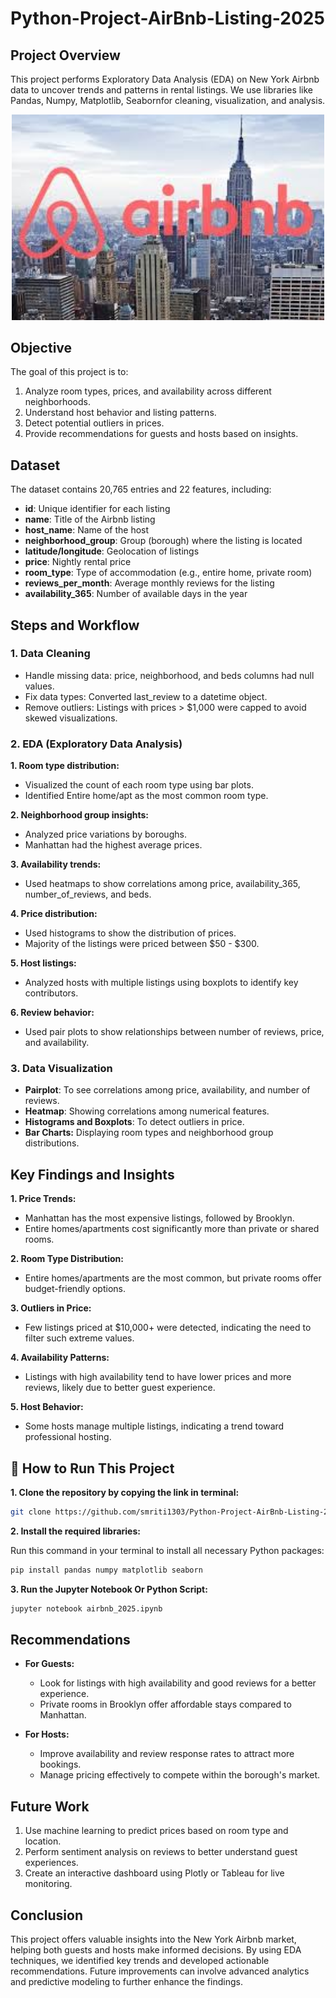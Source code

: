# Python-Project-AirBnb-Listing-2025
## Project Overview
This project performs Exploratory Data Analysis (EDA) on New York Airbnb data to uncover trends and patterns in rental listings. We use libraries like Pandas, Numpy, Matplotlib, Seabornfor cleaning, visualization, and analysis.

<p align="center">
  <img src="airbnb.png"  width="500"/>
</p>

## Objective
The goal of this project is to:
1. Analyze room types, prices, and availability across different neighborhoods.  
2. Understand host behavior and listing patterns.  
3. Detect potential outliers in prices.  
4. Provide recommendations for guests and hosts based on insights.

## Dataset
The dataset contains 20,765 entries and 22 features, including:

- **id**: Unique identifier for each listing
- __name__: Title of the Airbnb listing
- __host_name__: Name of the host
- __neighborhood_group__: Group (borough) where the listing is located
- __latitude/longitude__: Geolocation of listings
- __price__: Nightly rental price
- __room_type__: Type of accommodation (e.g., entire home, private room)
- __reviews_per_month__: Average monthly reviews for the listing
- __availability_365__: Number of available days in the year

## Steps and Workflow
### 1. Data Cleaning
+ Handle missing data: price, neighborhood, and beds columns had null values.
+ Fix data types: Converted last_review to a datetime object.
+ Remove outliers: Listings with prices > $1,000 were capped to avoid skewed visualizations.
### 2. EDA (Exploratory Data Analysis)
__1. Room type distribution:__

  - Visualized the count of each room type using bar plots.
  - Identified Entire home/apt as the most common room type.

__2. Neighborhood group insights:__

  - Analyzed price variations by boroughs.
  - Manhattan had the highest average prices.

__3. Availability trends:__


  - Used heatmaps to show correlations among price, availability_365, number_of_reviews, and beds.

__4. Price distribution:__

  - Used histograms to show the distribution of prices.
  - Majority of the listings were priced between $50 - $300.

__5. Host listings:__

  - Analyzed hosts with multiple listings using boxplots to identify key contributors.

__6. Review behavior:__

  - Used pair plots to show relationships between number of reviews, price, and availability.
### 3. Data Visualization

+ __Pairplot__: To see correlations among price, availability, and number of reviews.
+ __Heatmap__: Showing correlations among numerical features.
+ __Histograms and Boxplots__: To detect outliers in price.
+ __Bar Charts:__ Displaying room types and neighborhood group distributions.

## Key Findings and Insights
__1. Price Trends:__

+ Manhattan has the most expensive listings, followed by Brooklyn.
+ Entire homes/apartments cost significantly more than private or shared rooms.

__2. Room Type Distribution:__

+ Entire homes/apartments are the most common, but private rooms offer budget-friendly options.
  
__3. Outliers in Price:__

+ Few listings priced at $10,000+ were detected, indicating the need to filter such extreme values.
  
__4. Availability Patterns:__

+ Listings with high availability tend to have lower prices and more reviews, likely due to better guest experience.
  
__5. Host Behavior:__

+ Some hosts manage multiple listings, indicating a trend toward professional hosting.

## 🚀 How to Run This Project

**1. Clone the repository by copying the link in terminal:**  
```bash
git clone https://github.com/smriti1303/Python-Project-AirBnb-Listing-2025.git
```

**2. Install the required libraries:**

Run this command in your terminal to install all necessary Python packages:

```bash
pip install pandas numpy matplotlib seaborn
```

**3. Run the Jupyter Notebook Or Python Script:**
```bash
jupyter notebook airbnb_2025.ipynb
```

## Recommendations
+ __For Guests:__

  + Look for listings with high availability and good reviews for a better experience.
  + Private rooms in Brooklyn offer affordable stays compared to Manhattan.

+ __For Hosts:__

  + Improve availability and review response rates to attract more bookings.
  + Manage pricing effectively to compete within the borough's market.
 
## Future Work
1. Use machine learning to predict prices based on room type and location.
2. Perform sentiment analysis on reviews to better understand guest experiences.
3. Create an interactive dashboard using Plotly or Tableau for live monitoring.

## Conclusion
This project offers valuable insights into the New York Airbnb market, helping both guests and hosts make informed decisions. By using EDA techniques, we identified key trends and developed actionable recommendations. Future improvements can involve advanced analytics and predictive modeling to further enhance the findings.
